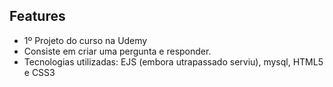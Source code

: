 ## Features

- 1º Projeto do curso na Udemy
- Consiste em criar uma pergunta e responder.
- Tecnologias utilizadas: EJS (embora utrapassado serviu), mysql, HTML5 e CSS3
